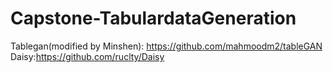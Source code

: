 # Capstone-TabulardataGeneration

Tablegan(modified by Minshen): https://github.com/mahmoodm2/tableGAN
Daisy:https://github.com/ruclty/Daisy


